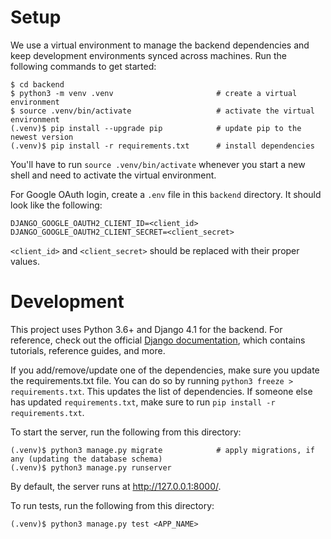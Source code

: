 # Setup

We use a virtual environment to manage the backend dependencies and keep development environments synced across
machines. Run the following commands to get started:

```
$ cd backend
$ python3 -m venv .venv                       # create a virtual environment
$ source .venv/bin/activate                   # activate the virtual environment
(.venv)$ pip install --upgrade pip            # update pip to the newest version
(.venv)$ pip install -r requirements.txt      # install dependencies
```

You'll have to run `source .venv/bin/activate` whenever you start a new shell and need to activate the virtual
environment.

For Google OAuth login, create a `.env` file in this `backend` directory. It should look like the following:
```
DJANGO_GOOGLE_OAUTH2_CLIENT_ID=<client_id>
DJANGO_GOOGLE_OAUTH2_CLIENT_SECRET=<client_secret>
```
`<client_id>` and `<client_secret>` should be replaced with their proper values.

# Development

This project uses Python 3.6+ and Django 4.1 for the backend. For reference, check out the official
[Django documentation](https://docs.djangoproject.com/en/4.1/), which contains tutorials, reference guides, and more.

If you add/remove/update one of the dependencies, make sure you update the requirements.txt file. You can do so by
running `python3 freeze > requirements.txt`. This updates the list of dependencies. If someone else has updated
`requirements.txt`, make sure to run `pip install -r requirements.txt`.

To start the server, run the following from this directory:

```
(.venv)$ python3 manage.py migrate            # apply migrations, if any (updating the database schema)
(.venv)$ python3 manage.py runserver
```

By default, the server runs at http://127.0.0.1:8000/.

To run tests, run the following from this directory:

```
(.venv)$ python3 manage.py test <APP_NAME>
```
